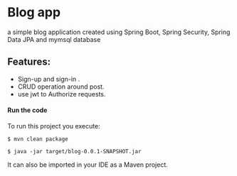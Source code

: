 # Blog app
a simple blog application created using Spring Boot, Spring Security, Spring Data JPA and mymsql database
 ## Features:
- Sign-up and sign-in .
- CRUD operation around post.
- use jwt to Authorize requests.



####  Run the code

To run this project you execute:

```
$ mvn clean package
```

```
$ java -jar target/blog-0.0.1-SNAPSHOT.jar
```

It can also be imported in your IDE as a Maven project.

